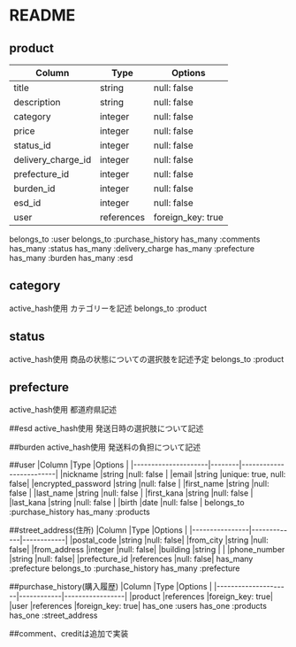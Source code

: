 # README


## product
  |Column                |Type        |Options          |
  |----------------------|------------|-----------------|
  |title                 |string      |null: false      |
  |description           |string      |null: false      |
  |category              |integer     |null: false      |
  |price                 |integer     |null: false      |
  |status_id             |integer     |null: false      |
  |delivery_charge_id    |integer     |null: false      |
  |prefecture_id         |integer     |null: false      |
  |burden_id             |integer     |null: false      |
  |esd_id                |integer     |null: false      |
  |user                  |references  |foreign_key: true|
  belongs_to :user
  belongs_to :purchase_history
  has_many   :comments
  has_many   :status
  has_many   :delivery_charge
  has_many   :prefecture
  has_many   :burden
  has_many   :esd

## category 
active_hash使用
カテゴリーを記述
belongs_to :product

## status
active_hash使用
商品の状態についての選択肢を記述予定
belongs_to :product

## prefecture
active_hash使用
都道府県記述


##esd
active_hash使用
発送日時の選択肢について記述


##burden
active_hash使用
発送料の負担について記述



##user
|Column               |Type    |Options                  |
|---------------------|--------|-------------------------|
|nickname             |string  |null: false              |
|email                |string  |unique: true, null: false|
|encrypted_password   |string  |null: false              |
|first_name           |string  |null: false              |
|last_name            |string  |null: false              |
|first_kana           |string  |null: false              |
|last_kana            |string  |null: false              |
|birth                |date    |null: false              |
belongs_to :purchase_history
has_many :products


##street_address(住所)
|Column          |Type         |Options     |
|----------------|-------------|------------|
|postal_code     |string       |null:  false|
|from_city       |string       |null:  false|
|from_address    |integer      |null:  false|
|building        |string       |            |
|phone_number    |string       |null:  false|
|prefecture_id   |references   |null:  false|
 has_many :prefecture
 belongs_to :purchase_history
 has_many :prefecture

##purchase_history(購入履歴)
|Column               |Type        |Options          |
|---------------------|------------|-----------------|
|product              |references  |foreign_key: true|
|user                 |references  |foreign_key: true|
has_one :users
has_one :products
has_one  :street_address

##comment、creditは追加で実装